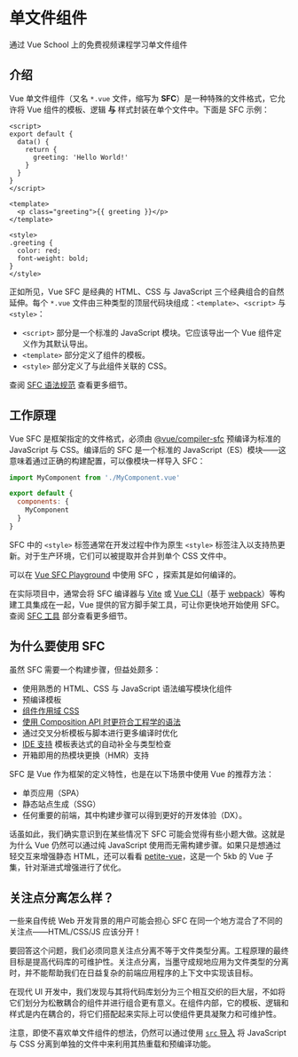 # 单文件组件

<VideoLesson href="https://vueschool.io/lessons/vue-3-introduction-to-single-file-components?friend=vuejs" title="Free Vue.js Single File Components Lesson">通过 Vue School 上的免费视频课程学习单文件组件</VideoLesson>

## 介绍

Vue 单文件组件（又名 `*.vue` 文件，缩写为 **SFC**）是一种特殊的文件格式，它允许将 Vue 组件的模板、逻辑 **与** 样式封装在单个文件中。下面是 SFC 示例：

```vue
<script>
export default {
  data() {
    return {
      greeting: 'Hello World!'
    }
  }
}
</script>

<template>
  <p class="greeting">{{ greeting }}</p>
</template>

<style>
.greeting {
  color: red;
  font-weight: bold;
}
</style>
```

正如所见，Vue SFC 是经典的 HTML、CSS 与 JavaScript 三个经典组合的自然延伸。每个 `*.vue` 文件由三种类型的顶层代码块组成：`<template>`、`<script>` 与 `<style>`：

- `<script>` 部分是一个标准的 JavaScript 模块。它应该导出一个 Vue 组件定义作为其默认导出。
- `<template>` 部分定义了组件的模板。
- `<style>` 部分定义了与此组件关联的 CSS。

查阅 [SFC 语法规范](/api/sfc-spec) 查看更多细节。

## 工作原理

Vue SFC 是框架指定的文件格式，必须由 [@vue/compiler-sfc](https://github.com/vuejs/vue-next/tree/master/packages/compiler-sfc) 预编译为标准的 JavaScript 与 CSS。编译后的 SFC 是一个标准的 JavaScript（ES）模块——这意味着通过正确的构建配置，可以像模块一样导入 SFC：

```js
import MyComponent from './MyComponent.vue'

export default {
  components: {
    MyComponent
  }
}
```

SFC 中的 `<style>` 标签通常在开发过程中作为原生 `<style>` 标签注入以支持热更新。对于生产环境，它们可以被提取并合并到单个 CSS 文件中。

可以在 [Vue SFC Playground](https://sfc.vuejs.org/) 中使用 SFC ，探索其是如何编译的。

在实际项目中，通常会将 SFC 编译器与 [Vite](https://vitejs.dev/) 或 [Vue CLI](http://cli.vuejs.org/)（基于 [webpack](https://webpack.js.org/)）等构建工具集成在一起，Vue 提供的官方脚手架工具，可让你更快地开始使用 SFC。查阅 [SFC 工具](/api/sfc-tooling) 部分查看更多细节。

## 为什么要使用 SFC

虽然 SFC 需要一个构建步骤，但益处颇多：

- 使用熟悉的 HTML、CSS 与 JavaScript 语法编写模块化组件
- 预编译模板
- [组件作用域 CSS](/api/sfc-style)
- [使用 Composition API 时更符合工程学的语法](/api/sfc-script-setup)
- 通过交叉分析模板与脚本进行更多编译时优化
- [IDE 支持](/api/sfc-tooling.html#ide-support) 模板表达式的自动补全与类型检查
- 开箱即用的热模块更换（HMR）支持

SFC 是 Vue 作为框架的定义特性，也是在以下场景中使用 Vue 的推荐方法：

- 单页应用（SPA）
- 静态站点生成（SSG）
- 任何重要的前端，其中构建步骤可以得到更好的开发体验（DX）。

话虽如此，我们确实意识到在某些情况下 SFC 可能会觉得有些小题大做。这就是为什么 Vue 仍然可以通过纯 JavaScript 使用而无需构建步骤。如果只是想通过轻交互来增强静态 HTML，还可以看看 [petite-vue](https://github.com/vuejs/petite-vue)，这是一个 5kb 的 Vue 子集，针对渐进式增强进行了优化。

## 关注点分离怎么样？

一些来自传统 Web 开发背景的用户可能会担心 SFC 在同一个地方混合了不同的关注点——HTML/CSS/JS 应该分开！

要回答这个问题，我们必须同意关注点分离不等于文件类型分离。工程原理的最终目标是提高代码库的可维护性。关注点分离，当墨守成规地应用为文件类型的分离时，并不能帮助我们在日益复杂的前端应用程序的上下文中实现该目标。

在现代 UI 开发中，我们发现与其将代码库划分为三个相互交织的巨大层，不如将它们划分为松散耦合的组件并进行组合更有意义。在组件内部，它的模板、逻辑和样式是内在耦合的，将它们搭配起来实际上可以使组件更具凝聚力和可维护性。

注意，即使不喜欢单文件组件的想法，仍然可以通过使用 [`src` 导入](/api/sfc-spec.html#src-imports) 将 JavaScript 与 CSS 分离到单独的文件中来利用其热重载和预编译功能。
